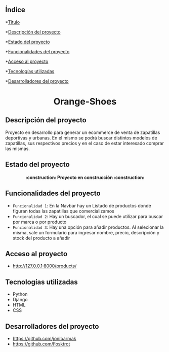 ## Índice

*[Título](#Título)

*[Descripción del proyecto](#descripción-del-proyecto)

*[Estado del proyecto](#Estado-del-proyecto)

*[Funcionalidades del proyecto](#Funcionalidades-del-proyecto)

*[Acceso al proyecto](#acceso-proyecto)

*[Tecnologías utilizadas](#tecnologías-utilizadas)


*[Desarrolladores del proyecto](#Desarrolladores-del-proyecto)


<h1 align="center"> Orange-Shoes </h1>


## Descripción del proyecto
Proyecto en desarrollo para generar un ecommerce de venta de zapatillas deportivas y urbanas. En el mismo se podrá buscar distintos modelos de zapatillas, sus respectivos precios y en el caso de estar interesado comprar las mismas. 

## Estado del proyecto
<h4 align="center">
:construction: Proyecto en construcción :construction:
</h4>

## Funcionalidades del proyecto

- `Funcionalidad 1`: En la Navbar hay un Listado de productos donde figuran todas las zapatillas que comercializamos 
- `Funcionalidad 2`: Hay un buscador, el cual se puede utilizar para buscar por marca o por producto
- `Funcionalidad 3`: Hay una opción para añadir productos. Al selecionar la misma, sale un formulario para ingresar nombre, precio, descripción y stock del producto a añadir


## Acceso al proyecto
- http://127.0.0.1:8000/products/


## Tecnologías utilizadas
- Python
- Django
- HTML
- CSS




## Desarrolladores del proyecto
- https://github.com/jonibarmak
- https://github.com/Fosktrot


